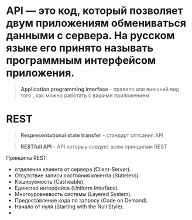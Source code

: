 # API  — это код, который позволяет двум приложениям обмениваться данными с сервера. На русском языке его принято называть программным интерфейсом приложения.


> **Application programming interface** - правило или внешний вид того , как можно работать с вашими приложением  

#  REST
> **Respresentational state transfer** - стандарт оптсания API 

> **RESTfull API** - API которыу следует всем принципам  REST 

Принципы REST:
* отделение клиента от сервера (Client-Server). 
* Отсутствие записи состояния клиента (Stateless).
* Кэшируемость (Casheable). 
* Единство интерфейса (Uniform Interface).
* Многоуровневость системы (Layered System).
* Предоставление кода по запросу (Code on Demand). 
* Начало от нуля (Starting with the Null Style).
* 